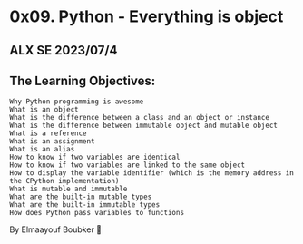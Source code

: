 # 0x09. Python - Everything is object
## ALX SE 2023/07/4
## The Learning Objectives:

	Why Python programming is awesome
	What is an object
	What is the difference between a class and an object or instance
	What is the difference between immutable object and mutable object
	What is a reference
	What is an assignment
	What is an alias
	How to know if two variables are identical
	How to know if two variables are linked to the same object
	How to display the variable identifier (which is the memory address in the CPython implementation)
	What is mutable and immutable
	What are the built-in mutable types
	What are the built-in immutable types
	How does Python pass variables to functions

By Elmaayouf Boubker 💖
